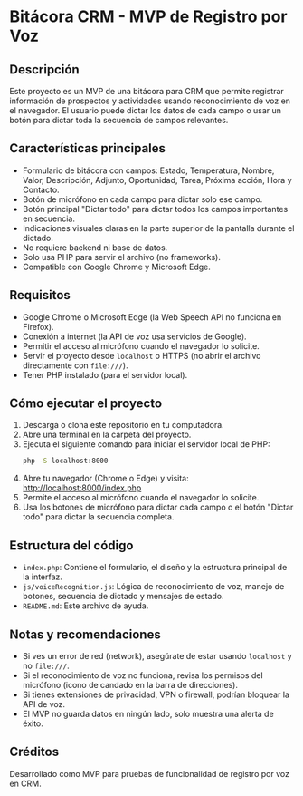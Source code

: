 # Bitácora CRM - MVP de Registro por Voz

## Descripción
Este proyecto es un MVP de una bitácora para CRM que permite registrar información de prospectos y actividades usando reconocimiento de voz en el navegador. El usuario puede dictar los datos de cada campo o usar un botón para dictar toda la secuencia de campos relevantes.

## Características principales
- Formulario de bitácora con campos: Estado, Temperatura, Nombre, Valor, Descripción, Adjunto, Oportunidad, Tarea, Próxima acción, Hora y Contacto.
- Botón de micrófono en cada campo para dictar solo ese campo.
- Botón principal "Dictar todo" para dictar todos los campos importantes en secuencia.
- Indicaciones visuales claras en la parte superior de la pantalla durante el dictado.
- No requiere backend ni base de datos.
- Solo usa PHP para servir el archivo (no frameworks).
- Compatible con Google Chrome y Microsoft Edge.

## Requisitos
- Google Chrome o Microsoft Edge (la Web Speech API no funciona en Firefox).
- Conexión a internet (la API de voz usa servicios de Google).
- Permitir el acceso al micrófono cuando el navegador lo solicite.
- Servir el proyecto desde `localhost` o HTTPS (no abrir el archivo directamente con `file:///`).
- Tener PHP instalado (para el servidor local).

## Cómo ejecutar el proyecto
1. Descarga o clona este repositorio en tu computadora.
2. Abre una terminal en la carpeta del proyecto.
3. Ejecuta el siguiente comando para iniciar el servidor local de PHP:
   ```sh
   php -S localhost:8000
   ```
4. Abre tu navegador (Chrome o Edge) y visita:
   [http://localhost:8000/index.php](http://localhost:8000/index.php)
5. Permite el acceso al micrófono cuando el navegador lo solicite.
6. Usa los botones de micrófono para dictar cada campo o el botón "Dictar todo" para dictar la secuencia completa.

## Estructura del código
- `index.php`: Contiene el formulario, el diseño y la estructura principal de la interfaz.
- `js/voiceRecognition.js`: Lógica de reconocimiento de voz, manejo de botones, secuencia de dictado y mensajes de estado.
- `README.md`: Este archivo de ayuda.

## Notas y recomendaciones
- Si ves un error de red (network), asegúrate de estar usando `localhost` y no `file:///`.
- Si el reconocimiento de voz no funciona, revisa los permisos del micrófono (icono de candado en la barra de direcciones).
- Si tienes extensiones de privacidad, VPN o firewall, podrían bloquear la API de voz.
- El MVP no guarda datos en ningún lado, solo muestra una alerta de éxito.

## Créditos
Desarrollado como MVP para pruebas de funcionalidad de registro por voz en CRM.